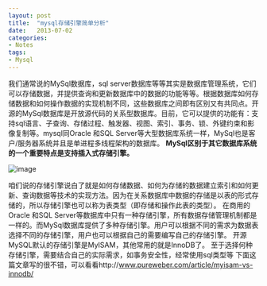 ```yaml
---
layout: post
title:  "mysql存储引擎简单分析"
date:   2013-07-02
categories: 
- Notes 
tags:
- Mysql
---
```


  我们通常说的MySql数据库，sql server数据库等等其实是数据库管理系统，它们可以存储数据，并提供查询和更新数据库中的数据的功能等等。根据数据库如何存储数据和如何操作数据的实现机制不同，这些数据库之间即有区别又有共同点。开源的MySql数据库是开放源代码的关系型数据库。目前，它可以提供的功能有：支持sql语言、子查询、存储过程、触发器、视图、索引、事务、锁、外键约束和影像复制等。mysql同Oracle 和SQL Server等大型数据库系统一样，MySql也是客户/服务器系统并且是单进程多线程架构的数据库。 **MySql区别于其它数据库系统的一个重要特点是支持插入式存储引擎。**   

![image](https://github.com/sjtufighter/sjtufighter.github.io/raw/master/screenshots/ceshi.jpg)

  咱们说的存储引擎说白了就是如何存储数据、如何为存储的数据建立索引和如何更新、查询数据等技术的实现方法。因为在关系数据库中数据的存储是以表的形式存储的，所以存储引擎也可以称为表类型（即存储和操作此表的类型）。
      在商用的Oracle 和SQL Server等数据库中只有一种存储引擎，所有数据存储管理机制都是一样的。而MySql数据库提供了多种存储引擎。用户可以根据不同的需求为数据表选择不同的存储引擎，用户也可以根据自己的需要编写自己的存储引擎。
     开源MySQL默认的存储引擎是MyISAM，其他常用的就是InnoDB了。
   至于选择何种存储引擎，需要结合自己的实际需求，如事务安全性，经常使用sql类型等
    下面这篇文章写的很不错，可以看看http://www.pureweber.com/article/myisam-vs-innodb/
 

